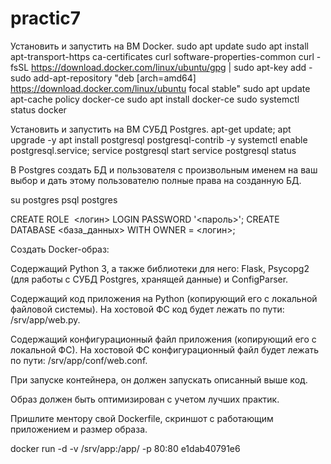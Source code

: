 # practic7

Установить и запустить на ВМ Docker.
sudo apt update
sudo apt install apt-transport-https ca-certificates curl software-properties-common
curl -fsSL https://download.docker.com/linux/ubuntu/gpg | sudo apt-key add -
sudo add-apt-repository "deb [arch=amd64] https://download.docker.com/linux/ubuntu focal stable"
sudo apt update
apt-cache policy docker-ce
sudo apt install docker-ce
sudo systemctl status docker


Установить и запустить на ВМ СУБД Postgres.
apt-get update; apt upgrade -y 
apt install postgresql postgresql-contrib -y 
systemctl enable postgresql.service; service postgresql start
service postgresql status 

В Postgres создать БД и пользователя с произвольным именем на ваш выбор и дать этому пользователю полные права на созданную БД.

su postgres
psql postgres

CREATE ROLE&nbsp; <логин> LOGIN PASSWORD '<пароль>';
CREATE DATABASE <база_данных> WITH OWNER = <логин>;


Создать Docker-образ:

Содержащий Python 3, а также библиотеки для него: Flask, Psycopg2 (для работы с СУБД Postgres, хранящей данные) и ConfigParser.

Содержащий код приложения на Python (копирующий его с локальной файловой системы). На хостовой ФС код будет лежать по пути: /srv/app/web.py.

Содержащий конфигурационный файл приложения (копирующий его с локальной ФС). На хостовой ФС конфигурационный файл будет лежать по пути: /srv/app/conf/web.conf.

При запуске контейнера, он должен запускать описанный выше код.

Образ должен быть оптимизирован с учетом лучших практик.

Пришлите ментору свой Dockerfile, скриншот с работающим приложением и размер образа.

docker run -d -v /srv/app:/app/ -p 80:80 e1dab40791e6


